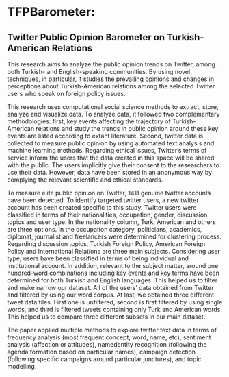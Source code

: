 # TFPBarometer: 

## Twitter Public Opinion Barometer on Turkish-American Relations

This research aims to analyze the public opinion trends on Twitter, among both Turkish- and English-speaking communities. By using novel techniques, in particular, it studies the prevailing opinions and changes in perceptions about Turkish-American relations among the selected Twitter users who speak on foreign policy issues.

This research uses computational social science methods to extract, store, analyze and visualize data. To analyze data, it followed two complementary methodologies: first, key events affecting the trajectory of Turkish-American relations and study the trends in public opinion around these key events are listed according to extant literature. Second, twitter data is collected to measure public opinion by using automated text analysis and machine learning methods. Regarding ethical issues, Twitter’s terms of service inform the users that the data created in this space will be shared with the public. The users implicitly give their consent to the researchers to use their data. However, data have been stored in an anonymous way by complying the relevant scientific and ethical standards.

To measure elite public opinion on Twitter, 1411 genuine twitter accounts have been detected. To identify targeted twitter users, a new twitter account has been created specific to this study. Twitter users were classified in terms of their nationalities, occupation, gender, discussion topics and user type. In the nationality column, Turk, American and others are three options. In the occupation category, politicians, academics, diplomat, journalist and freelancers were determined for clustering process. Regarding discussion topics, Turkish Foreign Policy, American Foreign Policy and International Relations are three main subjects. Considering user type, users have been classified in terms of being individual and institutional account. In addition, relevant to the subject matter, around one hundred-word combinations including key events and key terms have been determined for both Turkish and English languages. This helped us to filter and make narrow our dataset. All of the users’ data obtained from Twitter and filtered by using our word corpus. At last, we obtained three different tweet data files. First one is unfiltered, second is first filtered by using single words, and third is filtered tweets containing only Turk and American words. This helped us to compare three different subsets in our main dataset.

The paper applied multiple methods to explore twitter text data in terms of frequency analysis (most frequent concept, word, name, etc), sentiment analysis (affection or attitudes), namedentity recognition (following the agenda formation based on particular names), campaign detection (following specific campaigns around particular junctures), and topic modelling.
